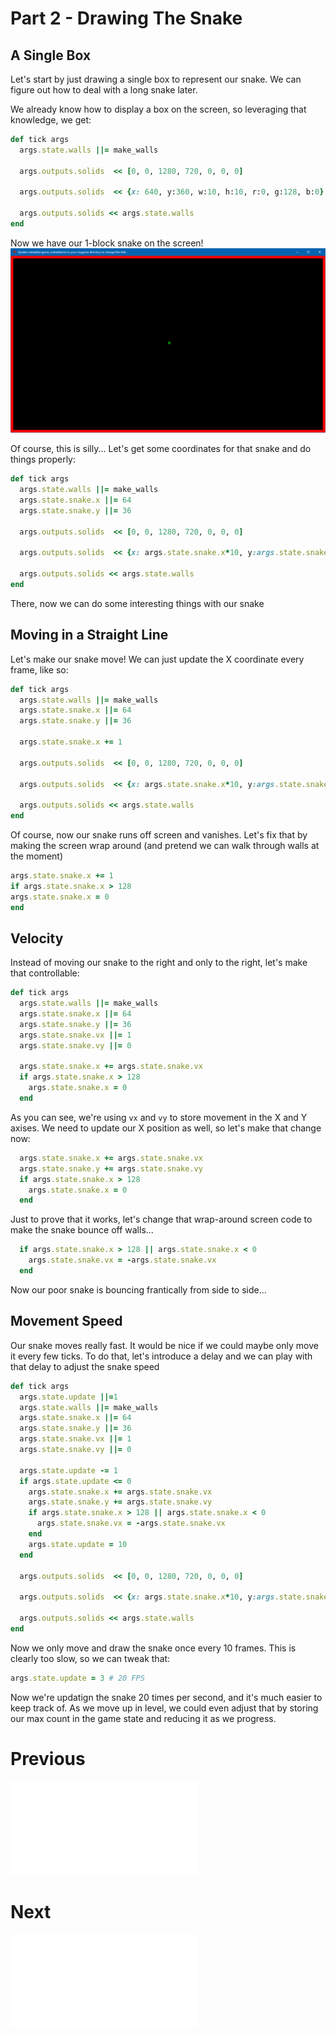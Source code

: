 # Part 2 - Drawing The Snake

## A Single Box
Let's start by just drawing a single box to represent our snake.  We can figure out how to deal with a long snake later.

We already know how to display a box on the screen, so leveraging that knowledge, we get:
```ruby
def tick args
  args.state.walls ||= make_walls

  args.outputs.solids  << [0, 0, 1280, 720, 0, 0, 0]
  
  args.outputs.solids  << {x: 640, y:360, w:10, h:10, r:0, g:128, b:0}
  
  args.outputs.solids << args.state.walls
end
```
Now we have our 1-block snake on the screen!
![That first bit of snake](../tutorial/DRGTK_snake_1.png?raw=true "Snake Head")

Of course, this is silly...  Let's get some coordinates for that snake and do things properly:

```ruby
def tick args
  args.state.walls ||= make_walls
  args.state.snake.x ||= 64
  args.state.snake.y ||= 36

  args.outputs.solids  << [0, 0, 1280, 720, 0, 0, 0]

  args.outputs.solids  << {x: args.state.snake.x*10, y:args.state.snake.y*10, w:10, h:10, r:0, g:128, b:0}

  args.outputs.solids << args.state.walls
end
```

There, now we can do some interesting things with our snake

## Moving in a Straight Line
Let's make our snake move!  We can just update the X coordinate every frame, like so:
```ruby
def tick args
  args.state.walls ||= make_walls
  args.state.snake.x ||= 64
  args.state.snake.y ||= 36

  args.state.snake.x += 1

  args.outputs.solids  << [0, 0, 1280, 720, 0, 0, 0]

  args.outputs.solids  << {x: args.state.snake.x*10, y:args.state.snake.y*10, w:10, h:10, r:0, g:128, b:0}

  args.outputs.solids << args.state.walls
end
```

Of course, now our snake runs off screen and vanishes.  Let's fix that by making the screen wrap around (and pretend we can walk through walls at the moment)
```ruby
args.state.snake.x += 1
if args.state.snake.x > 128
args.state.snake.x = 0
end
```

## Velocity
Instead of moving our snake to the right and only to the right, let's make that controllable:

```ruby
def tick args
  args.state.walls ||= make_walls
  args.state.snake.x ||= 64
  args.state.snake.y ||= 36
  args.state.snake.vx ||= 1
  args.state.snake.vy ||= 0

  args.state.snake.x += args.state.snake.vx
  if args.state.snake.x > 128
    args.state.snake.x = 0
  end
```

As you can see, we're using `vx` and `vy` to store movement in the X and Y axises.   We need to update our X position as well, so let's make that change now:

```ruby
  args.state.snake.x += args.state.snake.vx
  args.state.snake.y += args.state.snake.vy
  if args.state.snake.x > 128
    args.state.snake.x = 0
  end
```
Just to prove that it works, let's change that wrap-around screen code to make the snake bounce off walls...

```ruby
  if args.state.snake.x > 128 || args.state.snake.x < 0
    args.state.snake.vx = -args.state.snake.vx
  end
```
Now our poor snake is bouncing frantically from side to side...

## Movement Speed

Our snake moves really fast.  It would be nice if we could maybe only move it every few ticks.
To do that, let's introduce a delay and we can play with that delay to adjust the snake speed

```ruby
def tick args
  args.state.update ||=1
  args.state.walls ||= make_walls
  args.state.snake.x ||= 64
  args.state.snake.y ||= 36
  args.state.snake.vx ||= 1
  args.state.snake.vy ||= 0

  args.state.update -= 1
  if args.state.update <= 0
    args.state.snake.x += args.state.snake.vx
    args.state.snake.y += args.state.snake.vy
    if args.state.snake.x > 128 || args.state.snake.x < 0
      args.state.snake.vx = -args.state.snake.vx
    end
    args.state.update = 10
  end

  args.outputs.solids  << [0, 0, 1280, 720, 0, 0, 0]

  args.outputs.solids  << {x: args.state.snake.x*10, y:args.state.snake.y*10, w:10, h:10, r:0, g:128, b:0}

  args.outputs.solids << args.state.walls
end
```

Now we only move and draw the snake once every 10 frames.  This is clearly too slow, so we can tweak that:
```ruby
args.state.update = 3 # 20 FPS
```

Now we're updatign the snake 20 times per second, and it's much easier to keep track of.  As we move up in level, we could even adjust that by storing our max count in the game state and reducing it as we progress.


# Previous
![Part 1 - Drawing The Background](./tutorial/part-1.md)

# Next
![Part 3 - Keyboard Input](./tutorial/part-3.md)